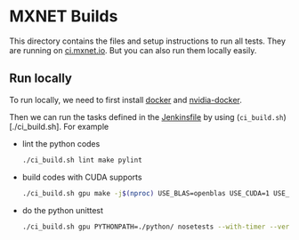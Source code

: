 # MXNET Builds

This directory contains the files and setup instructions to run all tests. They
are running on [ci.mxnet.io](http://ci.mxnet.io/blue/pipelines). But you can also
run them locally easily.

## Run locally

To run locally, we need to first install
[docker](https://docs.docker.com/engine/installation/) and
[nvidia-docker](https://github.com/NVIDIA/nvidia-docker/wiki).

Then we can run the tasks defined in the [Jenkinsfile](../../Jenkinsfile) by using (`ci_build.sh`)[./ci_build.sh]. For
example

- lint the python codes

  ```bash
  ./ci_build.sh lint make pylint
  ```

- build codes with CUDA supports

  ```bash
  ./ci_build.sh gpu make -j$(nproc) USE_BLAS=openblas USE_CUDA=1 USE_CUDA_PATH=/usr/local/cuda USE_CUDNN=1
  ```

- do the python unittest

  ```bash
  ./ci_build.sh gpu PYTHONPATH=./python/ nosetests --with-timer --verbose tests/python/unittest'
  ```
